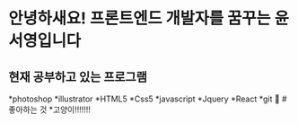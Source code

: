 # 안녕하새요! 프론트엔드 개발자를 꿈꾸는 윤서영입니다
## 현재 공부하고 있는 프로그램
*photoshop
*illustrator
*HTML5
*Css5
*javascript
*Jquery
*React
*git
👋
#좋아하는 것
*고양이!!!!!!!
